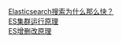 
&emsp; [Elasticsearch搜索为什么那么快？](/docs/ES/SearchFast.md)  
&emsp; [ES集群运行原理](/docs/ES/ClusterPrinciple.md)  
&emsp; [ES增删改原理](/docs/ES/write.md)  


<!-- 

Elasticsearch持久化过程详解
https://mp.weixin.qq.com/s/FT51BvFRfp7o79uEhoXmtA
-->
